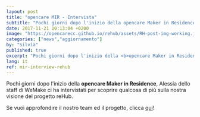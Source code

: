```yaml
---
layout: post
title: "opencare MIR - Intervista"
subtitle: "Pochi giorni dopo l'inizio della opencare Maker in Residence Alessia, dello staff di WeMake, ci ha intervistati."
date: 2017-11-21 10:13:04 +0200
image: "https://opencarecc.github.io/rehub/assets/RH-post-img-working.jpg"
categories: ["news","aggiornamento"]
by: "Silvia"
published: true
excerpt: "Pochi giorni dopo l'inizio della <b>opencare Maker in Residence</b> Alessia, dello staff di WeMake, ci ha intervistati."
lang: it
ref: mir-interview-rehub
---
```

Pochi giorni dopo l'inizio della <b>opencare Maker in Residence</b>, Alessia dello staff di WeMake ci ha intervistati per scoprire qualcosa di più sulla nostra visione del progetto reHub.

Se vuoi approfondire il nostro team ed il progetto, clicca  [qui](http://wemake.cc/2017/11/21/wemake-stories-il-guanto-rehub-tecnologia-wearable-oltre-al-care/)!
